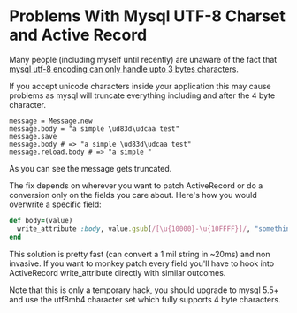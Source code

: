 # Problems With Mysql UTF-8 Charset and Active Record

Many people (including myself until recently) are unaware of the fact that [mysql utf-8 encoding can only handle upto 3 bytes characters](http://dev.mysql.com/doc/refman/5.5/en/charset-unicode-utf8mb4.html).

If you accept unicode characters inside your application this may cause problems as mysql will truncate everything including and after the 4 byte character.

```
message = Message.new
message.body = "a simple \ud83d\udcaa test"
message.save
message.body # => "a simple \ud83d\udcaa test"
message.reload.body # => "a simple "
```

As you can see the message gets truncated. 

The fix depends on wherever you want to patch ActiveRecord or do a conversion only on the fields you care about. Here's how you would overwrite a specific field:

```ruby
def body=(value)
  write_attribute :body, value.gsub(/[\u{10000}-\u{10FFFF}]/, "something")
end
```

This solution is pretty fast (can convert a 1 mil string in ~20ms) and non invasive. If you want to monkey patch every field you'll have to hook into ActiveRecord write_attribute directly with similar outcomes.

Note that this is only a temporary hack, you should upgrade to mysql 5.5+ and use the utf8mb4 character set which fully supports 4 byte characters.
